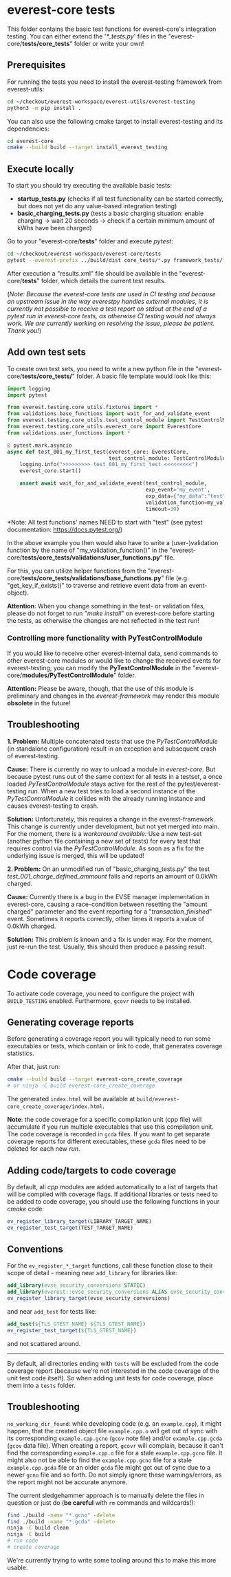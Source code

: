 # everest-core tests

This folder contains the basic test functions for everest-core's integration testing. You can either extend the '*\*_tests.py*' files in the "everest-core/**tests/core_tests**" folder or write your own!

## Prerequisites

For running the tests you need to install the everest-testing framework from everest-utils:

```bash
cd ~/checkout/everest-workspace/everest-utils/everest-testing
python3 -m pip install .
```

You can also use the following cmake target to install everest-testing and its dependencies:
```bash
cd everest-core
cmake --build build --target install_everest_testing
```

## Execute locally

To start you should try executing the available basic tests:

-   **startup_tests.py** (checks if all test functionality can be started correctly, but does not yet do any value-based integration testing)
-   **basic_charging_tests.py** (tests a basic charging situation: enable charging -> wait 20 seconds -> check if a certain minimum amount of kWhs have been charged)

Go to your "everest-core/**tests**" folder and execute *pytest*:

```bash
cd ~/checkout/everest-workspace/everest-core/tests
pytest --everest-prefix ../build/dist core_tests/*.py framework_tests/*.py
```

After execution a "results.xml" file should be available in the "everest-core/**tests**" folder, which details the current test results.

(*Note: Because the everest-core tests are used in CI testing and because an upstream issue in the way everestpy handles external modules, it is currently not possible to receive a test report on stdout at the end of a pytest run in everest-core tests, as otherwise CI testing would not always work. We are currently working on resolving the issue, please be patient. Thank you!*)

## Add own test sets

To create own test sets, you need to write a new python file in the "everest-core/**tests/core_tests/**" folder. A basic file template would look like this:

```python
import logging
import pytest

from everest.testing.core_utils.fixtures import *
from validations.base_functions import wait_for_and_validate_event
from everest.testing.core_utils.test_control_module import TestControlModule
from everest.testing.core_utils.everest_core import EverestCore
from validations.user_functions import *

@ pytest.mark.asyncio
async def test_001_my_first_test(everest_core: EverestCore, 
                                 test_control_module: TestControlModule):
    logging.info(">>>>>>>>> test_001_my_first_test <<<<<<<<<")
    everest_core.start()

    assert await wait_for_and_validate_event(test_control_module, 
                                             exp_event='my_event', 
                                             exp_data={"my_data":"test"},
                                             validation_function=my_validation_function,
                                             timeout=30) 
```

\*Note: All test functions' names NEED to start with "test" (see pytest documentation: https://docs.pytest.org/)

In the above example you then would also have to write a (user-)validation function by the name of "my_validation_function()" in the "everest-core/**tests/core_tests/validations/user_functions.py**" file.

For this, you can utilize helper functions from the "everest-core/**tests/core_tests/validations/base_functions.py**" file (e.g. "get_key_if_exists()" to traverse and retrieve event data from an event-object).

**Attention**: When you change something in the test- or validation files, please do not forget to run "*make install*" on everest-core before starting the tests, as otherwise the changes are not reflected in the test run!

### Controlling more functionality with PyTestControlModule

If you would like to receive other everest-internal data, send commands to other everest-core modules or would like to change the received events for everest-testing, you can modify the **PyTestControlModule** in the "everest-core/**modules/PyTestControlModule**" folder.

**Attention:** Please be aware, though, that the use of this module is preliminary and changes in the *everest-framework* may render this module **obsolete** in the future!

## Troubleshooting

**1. Problem:** Multiple concatenated tests that use the *PyTestControlModule* (in standalone configuration) result in an exception and subsequent crash of everest-testing.

**Cause:** There is currently no way to unload a module in *everest-core*. But because pytest runs out of the same context for all tests in a testset, a once loaded *PyTestControlModule* stays active for the rest of the pytest/everest-testing run. When a new test tries to load a second instance of the *PyTestControlModule* it collides with the already running instance and causes everest-testing to crash.

**Solution:** Unfortunately, this requires a change in the everest-framework. This change is currently under development, but not yet merged into main. 
For the moment, there is a *workaround available:* Use a new test-set (another python file containing a new set of tests) for every test that requires control via the *PyTestControlModule*. As soon as a fix for the underlying issue is merged, this will be updated!

**2. Problem:** On an unmodified run of "basic_charging_tests.py" the test *test_001_charge_defined_ammount* fails and reports an amount of 0.0kWh charged.

**Cause:** Currently there is a bug in the EVSE manager implementation in everest-core, causing a race-condition between resetting the "amount charged" parameter and the event reporting for a "*transaction_finished*" event. Sometimes it reports correctly, other times it reports a value of 0.0kWh charged.

**Solution:** This problem is known and a fix is under way. For the moment, just re-run the test. Usually, this should then produce a passing result.


# Code coverage

To activate code coverage, you need to configure the project with
`BUILD_TESTING` enabled.  Furthermore, `gcovr` needs to be installed.

## Generating coverage reports

Before generating a coverage report you will typically need to run some
executables or tests, which contain or link to code, that generates coverage
statistics.

After that, just run:
```bash
cmake --build build --target everest-core_create_coverage
# or ninja -C build everest-core_create_coverage
```

The generated `index.html` will be available at
`build/everest-core_create_coverage/index.html`.

**Note**: the code coverage for a specific compilation unit (cpp file) will
accumulate if you run multiple executables that use this compilation unit.  The
code coverage is recorded in `gcda` files.  If you want to get separate coverage
reports for different executables, these `gcda` files need to be deleted for
each new *run*.


## Adding code/targets to code coverage

By default, all *cpp* modules are added automatically to a list of targets that
will be compiled with coverage flags.  If additional libraries or tests need to
be added to code coverage, you should use the following functions in your
*cmake* code:
```cmake
ev_register_library_target(LIBRARY_TARGET_NAME)
ev_register_test_target(TEST_TARGET_NAME)
```

## Conventions

For the `ev_register_*_target` functions, call these function close to their
scope of detail - meaning near `add_library` for libraries like:

```cmake
add_library(evse_security_conversions STATIC)
add_library(everest::evse_security_conversions ALIAS evse_security_conversions)
ev_register_library_target(evse_security_conversions)
```

and near `add_test` for tests like:

```cmake
add_test(${TLS_GTEST_NAME} ${TLS_GTEST_NAME})
ev_register_test_target(${TLS_GTEST_NAME})
```

and not scattered around.

---

By default, all directories ending with `tests` will be excluded from the code
coverage report (because we're not interested in the code coverage of the unit
test code itself).  So when adding unit tests for code coverage, place them into
a `tests` folder.

## Troubleshooting

`no_working_dir_found`: while developing code (e.g. an `example.cpp`), it might
happen, that the created object file `example.cpp.o` will get out of sync with
its corresponding `example.cpp.gcno` (`gcov` note file) and/or
`example.cpp.gcda` (`gcov` data file).  When creating a report, `gcovr` will
complain, because it can't find the corresponding `example.cpp.o` file for a
stale `example.cpp.gcno` file.  It might also not be able to find the
`example.cpp.gcno` file for a stale `example.cpp.gcda` file or an older `gcda`
file might got out of sync due to a newer `gcno` file and so forth.  Do not
simply ignore these warnings/errors, as the report might not be accurate
anymore.

The current sledgehammer approach is to manually delete the files in question or
just do (**be careful** with `rm` commands and wildcards!):
```bash
find ./build -name "*.gcno" -delete
find ./build -name "*.gcda" -delete
ninja -C build clean
ninja -C build
# run code
# create coverage
```

We're currently trying to write some tooling around this to make this more
usable.
